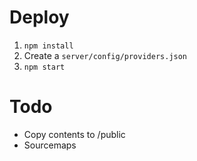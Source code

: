 # Deploy
1. ```npm install```
2. Create a ```server/config/providers.json```
3. ```npm start```

# Todo
- Copy contents to /public
- Sourcemaps